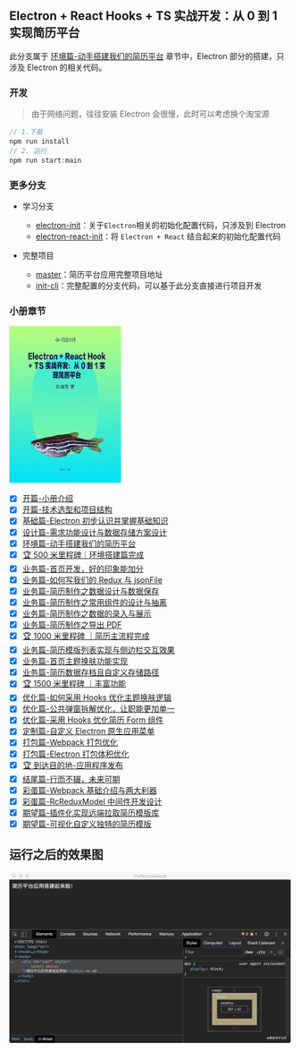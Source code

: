 ## Electron + React Hooks + TS 实战开发：从 0 到 1 实现简历平台

此分支属于 [环境篇-动手搭建我们的简历平台](https://juejin.cn/book/6950646725295996940/section/6961586491285831720) 章节中，Electron 部分的搭建，只涉及 Electron 的相关代码。

### 开发

> 由于网络问题，往往安装 Electron 会很慢，此时可以考虑换个淘宝源

```js
// 1.下载
npm run install
// 2. 运行
npm run start:main
```

### 更多分支

- 学习分支

  - [electron-init](https://github.com/PDKSophia/visResumeMook/tree/electron-init)：关于`Electron`相关的初始化配置代码，只涉及到 Electron
  - [electron-react-init](https://github.com/PDKSophia/visResumeMook/tree/electron-react-init)：将 `Electron + React` 结合起来的初始化配置代码

- 完整项目
  - [master](https://github.com/PDKSophia/visResumeMook)：简历平台应用完整项目地址
  - [init-cli](https://github.com/PDKSophia/visResumeMook/tree/init-cli)：完整配置的分支代码，可以基于此分支直接进行项目开发

### 小册章节

<img src="./cover.jpg" width=200 />

- [x] [开篇-小册介绍](https://juejin.cn/book/6950646725295996940)
- [x] [开篇-技术选型和项目结构](https://juejin.cn/book/6950646725295996940/section/6962895331667230727)
- [x] [基础篇-Electron 初步认识并掌握基础知识](https://juejin.cn/book/6950646725295996940/section/6961585436967829516)
- [x] [设计篇-需求功能设计与数据存储方案设计](https://juejin.cn/book/6950646725295996940/section/6962435230061821952)
- [x] [环境篇-动手搭建我们的简历平台](https://juejin.cn/book/6950646725295996940/section/6961586491285831720)
- [x] [🏆 500 米里程碑｜环境搭建篇完成](https://juejin.cn/book/6950646725295996940/section/6962898545577820198)
- [x] [业务篇-首页开发，好的印象能加分](https://juejin.cn/book/6950646725295996940/section/6962938228357726241)
- [x] [业务篇-如何写我们的 Redux 与 jsonFile](https://juejin.cn/book/6950646725295996940/section/6962906314565484551)
- [x] [业务篇-简历制作之数据设计与数据保存](https://juejin.cn/book/6950646725295996940/section/6962895451875966989)
- [x] [业务篇-简历制作之常用组件的设计与抽离](https://juejin.cn/book/6950646725295996940/section/6962940003034857480)
- [x] [业务篇-简历制作之数据的录入与展示](https://juejin.cn/book/6950646725295996940/section/6962940365221396511)
- [x] [业务篇-简历制作之导出 PDF](https://juejin.cn/book/6950646725295996940/section/6962940108383191048)
- [x] [🏆 1000 米里程碑 ｜简历主流程完成](https://juejin.cn/book/6950646725295996940/section/6962940484008280077)
- [x] [业务篇-简历模版列表实现与侧边栏交互效果](https://juejin.cn/book/6950646725295996940/section/6962940426999300109)
- [x] [业务篇-首页主题换肤功能实现](https://juejin.cn/book/6950646725295996940/section/6962761759404851239)
- [x] [业务篇-简历数据存档且自定义存储路径](https://juejin.cn/book/6950646725295996940/section/6962940676258398222)
- [x] [🏆 1500 米里程碑 ｜丰富功能](https://juejin.cn/book/6950646725295996940/section/6962939774650810380)
- [x] [优化篇-如何采用 Hooks 优化主题换肤逻辑](https://juejin.cn/book/6950646725295996940/section/6962940589528580132)
- [x] [优化篇-公共弹窗拆解优化，让职能更加单一](https://juejin.cn/book/6950646725295996940/section/6962941125426413599)
- [x] [优化篇-采用 Hooks 优化简历 Form 组件](https://juejin.cn/book/6950646725295996940/section/6962941213401939998)
- [x] [定制篇-自定义 Electron 原生应用菜单](https://juejin.cn/book/6950646725295996940/section/6962938070312157184)
- [x] [打包篇-Webpack 打包优化](https://juejin.cn/book/6950646725295996940/section/6962941321325576226)
- [x] [打包篇-Electron 打包体积优化](https://juejin.cn/book/6950646725295996940/section/6962941003858706436)
- [x] [🏆 到达目的地-应用程序发布](https://juejin.cn/book/6950646725295996940/section/6962941268389265415)
- [x] [结尾篇-行而不辍，未来可期](https://juejin.cn/book/6950646725295996940/section/6962941492159578143)
- [x] [彩蛋篇-Webpack 基础介绍与两大利器](https://juejin.cn/book/6950646725295996940/section/6962895331730620423)
- [x] [彩蛋篇-RcReduxModel 中间件开发设计](https://juejin.cn/book/6950646725295996940/section/6953057493043904549)
- [x] [期望篇-插件化实现远端拉取简历模版库](https://juejin.cn/editor/book/6950646725295996940/section/6953057609167405064)
- [x] [期望篇-可视化自定义独特的简历模版](https://juejin.cn/editor/book/6950646725295996940/section/6953057711445671943)

## 运行之后的效果图

<img src="./phone.png"  />
